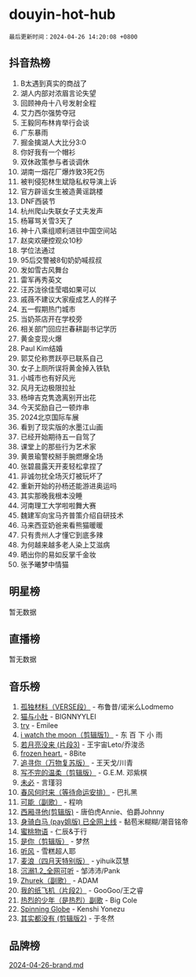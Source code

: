 # douyin-hot-hub

`最后更新时间：2024-04-26 14:20:08 +0800`

## 抖音热榜

1. B太遇到真实的商战了
1. 湖人内部对浓眉言论失望
1. 回顾神舟十八号发射全程
1. 艾力西尔强势夺冠
1. 王毅同布林肯举行会谈
1. 广东暴雨
1. 掘金擒湖人大比分3:0
1. 你好我有一个帽衫
1. 双休政策参与者谈调休
1. 湖南一烟花厂爆炸致3死2伤
1. 被判侵犯林生斌隐私权导演上诉
1. 官方辟谣女生被造黄谣跳楼
1. DNF西装节
1. 杭州爬山失联女子丈夫发声
1. 杨幂骂关雪3天了
1. 神十八乘组顺利进驻中国空间站
1. 赵奕欢硬控观众10秒
1. 学位法通过
1. 95后交警被8旬奶奶喊叔叔
1. 发如雪古风舞台
1. 雷军再秀英文
1. 汪苏泷徐佳莹唱如果可以
1. 戚薇不建议大家瘦成艺人的样子
1. 五一假期热门城市
1. 当奶茶店开在学校旁
1. 相关部门回应拦春耕副书记学历
1. 黄金变现火爆
1. Paul Kim结婚
1. 郭艾伦称贾跃亭已联系自己
1. 女子上厕所误将黄金掉入铁轨
1. 小城市也有好风光
1. 风月无边极限拉扯
1. 杨坤吉克隽逸离别开出花
1. 今天奖励自己一顿炸串
1. 2024北京国际车展
1. 看到了现实版的水墨江山画
1. 已经开始期待五一自驾了
1. 课堂上的那些行为艺术家
1. 黄景瑜警校掰手腕燃爆全场
1. 张碧晨露天开麦轻松拿捏了
1. 非诚勿扰全场灭灯被玩坏了
1. 重新开始的孙杨还能游进奥运吗
1. 其实那晚我根本没睡
1. 河南理工大学啦啦舞大赛
1. 魏建军向宝马齐普策介绍自研技术
1. 马来西亚奶爸来看熊猫暖暖
1. 只有贵州人才懂它到底多辣
1. 为何越来越多老人染上艾滋病
1. 晒出你的易如反掌千金妆
1. 张予曦梦中情猫

## 明星榜

暂无数据

## 直播榜

暂无数据

## 音乐榜

1. [孤独材料（VERSE段）](https://sf3-cdn-tos.douyinstatic.com/obj/tos-cn-ve-2774/ocX7glDNHYlwFeYrGQfBZoThtvPWy8tCCEBGKQ) - 布鲁昔/诺米么Lodmemo
1. [猫与小肚](https://sf5-hl-cdn-tos.douyinstatic.com/obj/tos-cn-ve-2774/osZeoClMECgK8DYl6VebABgbchEtPYQjZEnRtd) - BIGNNYYLEI
1. [try](https://sf3-cdn-tos.douyinstatic.com/obj/tos-cn-ve-2774/oMCYLreazYIFEgVb1vQdrJnJTbe8DDfiCA6gKw) - Emilee
1. [i watch the moon（剪辑版1）](https://sf3-cdn-tos.douyinstatic.com/obj/tos-cn-ve-2774/o0I9mSChzHZANMJIEBfkCQzzg6N5WAcVtqft9P) - 东 百 下 小 雨
1. [若月亮没来 (片段3)](https://sf5-hl-cdn-tos.douyinstatic.com/obj/tos-cn-ve-2774/okfyEUsGW1B1ovJi5JiN9IjvAT2lMwA054GoEB) - 王宇宙Leto/乔浚丞
1. [frozen heart.](https://sf5-hl-cdn-tos.douyinstatic.com/obj/tos-cn-ve-2774/oIIWJfyjIACZA9zQMtnJ6hQQhFC4vhCupoRBsO) - 8Bite
1. [追寻你（万物复苏版）](https://sf3-cdn-tos.douyinstatic.com/obj/tos-cn-ve-2774/oYeAZJsbjIDit9APmBg8u6uDUQnHmoCf3gbo74) - 王天戈/川青
1. [写不完的温柔（剪辑版）](https://sf5-hl-cdn-tos.douyinstatic.com/obj/tos-cn-ve-2774/oYBzzZQJ233GfwkemJJffAIWgeIYrjZfWhHTcG) - G.E.M. 邓紫棋
1. [未必](https://sf5-hl-cdn-tos.douyinstatic.com/obj/tos-cn-ve-2774/ogntQMFnKQDZUgTCYuJgfLEtleYZZFxBQqhhFB) - 言瑾羽
1. [春风何时来（等待命运安排）](https://sf5-hl-cdn-tos.douyinstatic.com/obj/tos-cn-ve-2774/oICBNbD3gelMfB4WgiD1KI2jQtXZE2FgHLwtsl) - 巴扎黑
1. [可能（副歌）](https://sf3-cdn-tos.douyinstatic.com/obj/tos-cn-ve-2774/cde1731888894259b333569393c2fb51) - 程响
1. [西厢寻他(剪辑版)](https://sf5-hl-cdn-tos.douyinstatic.com/obj/tos-cn-ve-2774/oUsAVfAQKlRNxEv5qxvIB8o5qmIWUcXbzJKJhw) - 唐伯虎Annie、伯爵Johnny
1. [身骑白马 (pay姐版) 已全网上线](https://sf5-hl-cdn-tos.douyinstatic.com/obj/tos-cn-ve-2774/oQLO5ZgLsFkaDhdIIveF2zUCgfweY0gWaH4AQG) - 黏苞米糊糊/潮音铭帝
1. [蜜桃物语](https://sf3-cdn-tos.douyinstatic.com/obj/tos-cn-ve-2774/oIhOSCZtIACtYU4XQkngiW9kCBfVD1Fz9IYeqL) - 仁辰&于行
1. [是你（剪辑版）](https://sf5-hl-cdn-tos.douyinstatic.com/obj/tos-cn-ve-2774/46019dae783c4c969944217fe1cfafc4) - 梦然
1. [听风](https://sf27-cdn-tos.douyinstatic.com/obj/tos-cn-ve-2774/oAPa3yDDDIZygYzQdBemCAIngcCeEARgbQDtJC) - 雪糕超人耶
1. [麦浪（四月天特别版）](https://sf5-hl-cdn-tos.douyinstatic.com/obj/tos-cn-ve-2774/26f5501a6547411fa3fbedc592fed0ad) - yihuik苡慧
1. [沉溺1.2_全网可听](https://sf3-cdn-tos.douyinstatic.com/obj/tos-cn-ve-2774/ok2QoiBqsWAX9McZmWiI9gAB0EzwD4Xj6yfmtH) - 邹沛沛/Pank
1. [Zhurek（副歌）](https://sf3-cdn-tos.douyinstatic.com/obj/tos-cn-ve-2774/ooQm8FBZQDlf0btEYgVpCcSCQfrdJGBEKZYBGS) - ADAM
1. [我的纸飞机（片段2）](https://sf5-hl-cdn-tos.douyinstatic.com/obj/tos-cn-ve-2774/oM2ZrKcg2CD5AeRB2gkeXOFB1IxAGJdZPazYHf) - GooGoo/王之睿
1. [热烈的少年（是热烈）副歌](https://sf5-hl-cdn-tos.douyinstatic.com/obj/tos-cn-ve-2774/owVNI0CLDAUMtSz6TEYvfFBFL4UDFFhLfgK8fa) - Big Cole
1. [Spinning Globe](https://sf6-cdn-tos.douyinstatic.com/obj/tos-cn-ve-2774/oAYhDobngQZXzvJaWpxueRR0jC4FZDexedXDYA) - Kenshi Yonezu
1. [其实都没有 (剪辑版2)](https://sf5-hl-cdn-tos.douyinstatic.com/obj/tos-cn-ve-2774/oEBNQenHZtBhxYjGgUDQk0BCHTigQafgFlbQ7k) - 于冬然

## 品牌榜

[2024-04-26-brand.md](2024-04-26-brand.md)

